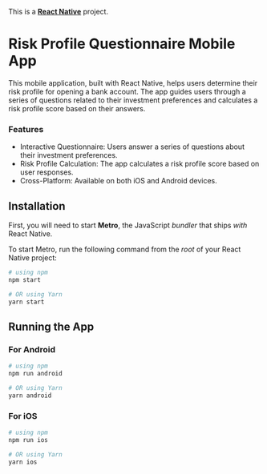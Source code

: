 This is a [**React Native**](https://reactnative.dev) project.

# Risk Profile Questionnaire Mobile App

This mobile application, built with React Native, helps users determine their risk profile for opening a bank account. The app guides users through a series of questions related to their investment preferences and calculates a risk profile score based on their answers.

### Features

- Interactive Questionnaire: Users answer a series of questions about their investment preferences.
- Risk Profile Calculation: The app calculates a risk profile score based on user responses.
- Cross-Platform: Available on both iOS and Android devices.

## Installation

First, you will need to start **Metro**, the JavaScript _bundler_ that ships _with_ React Native.

To start Metro, run the following command from the _root_ of your React Native project:

```bash
# using npm
npm start

# OR using Yarn
yarn start
```

## Running the App

### For Android

```bash
# using npm
npm run android

# OR using Yarn
yarn android
```

### For iOS

```bash
# using npm
npm run ios

# OR using Yarn
yarn ios
```
